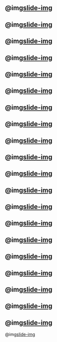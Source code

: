 @img[slide-img](lesson_intro/assets/slides/Slide01.png)
---
@img[slide-img](lesson_intro/assets/slides/Slide02.png)
---
@img[slide-img](lesson_intro/assets/slides/Slide03.png)
---
@img[slide-img](lesson_intro/assets/slides/Slide04.png)
---
@img[slide-img](lesson_intro/assets/slides/Slide05.png)
---
@img[slide-img](lesson_intro/assets/slides/Slide06.png)
---
@img[slide-img](lesson_intro/assets/slides/Slide07.png)
---
@img[slide-img](lesson_intro/assets/slides/Slide08.png)
---
@img[slide-img](lesson_intro/assets/slides/Slide09.png)
---
@img[slide-img](lesson_intro/assets/slides/Slide10.png)
---
@img[slide-img](lesson_intro/assets/slides/Slide11.png)
---
@img[slide-img](lesson_intro/assets/slides/Slide12.png)
---
@img[slide-img](lesson_intro/assets/slides/Slide13.png)
---
@img[slide-img](lesson_intro/assets/slides/Slide14.png)
---
@img[slide-img](lesson_intro/assets/slides/Slide15.png)
---
@img[slide-img](lesson_intro/assets/slides/Slide16.png)
---
@img[slide-img](lesson_intro/assets/slides/Slide17.png)
---
@img[slide-img](lesson_intro/assets/slides/Slide18.png)
---
@img[slide-img](lesson_intro/assets/slides/Slide19.png)
---
@img[slide-img](lesson_intro/assets/slides/Slide20.png)
---
@img[slide-img](lesson_intro/assets/slides/Slide21.png)
